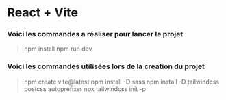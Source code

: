 # React + Vite
### Voici les commandes a réaliser pour lancer le projet
> npm install
> npm run dev


### Voici les commandes utilisées lors de la creation du projet
> npm create vite@latest
> npm install -D sass
> npm install -D tailwindcss postcss autoprefixer
> npx tailwindcss init -p
